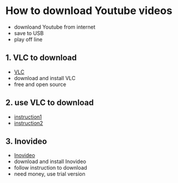 # How to download Youtube videos
* downloand Youtube from internet 
* save to USB
* play off line

## 1. VLC to download 
* [VLC](https://www.videolan.org/)
* download and install VLC 
* free and open source

## 2. use VLC to download 
* [instruction1](https://www.bogotobogo.com/VideoStreaming/VLC/Downloading_YouTube_Video_using_VLC.php)
* [instruction2](https://www.inovideoapp.com/how-to/download-video-with-vlc/)
## 3. Inovideo 
* [Inovideo](https://www.inovideoapp.com/)
* download and install Inovideo
* follow instruction to download 
* need money, use trial version